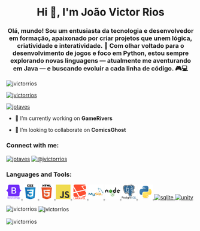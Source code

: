 <h1 align="center">Hi 👋, I'm João Victor Rios</h1>
<h3 align="center">Olá, mundo! Sou um entusiasta da tecnologia e desenvolvedor em formação, apaixonado por criar projetos que unem lógica, criatividade e interatividade. 🚀 Com olhar voltado para o desenvolvimento de jogos e foco em Python, estou sempre explorando novas linguagens — atualmente me aventurando em Java — e buscando evoluir a cada linha de código. 🎮💻</h3>

<p align="left"> <img src="https://komarev.com/ghpvc/?username=jvictorrios&label=Profile%20views&color=0e75b6&style=flat" alt="jvictorrios" /> </p>

<p align="left"> <a href="https://github.com/ryo-ma/github-profile-trophy"><img src="https://github-profile-trophy.vercel.app/?username=jvictorrios" alt="jvictorrios" /></a> </p>

<p align="left"> <a href="https://twitter.com/jotaves" target="blank"><img src="https://img.shields.io/twitter/follow/jotaves?logo=twitter&style=for-the-badge" alt="jotaves" /></a> </p>

- 🔭 I’m currently working on **GameRivers**

- 👯 I’m looking to collaborate on **ComicsGhost**

<h3 align="left">Connect with me:</h3>
<p align="left">
<a href="https://twitter.com/jotaves" target="blank"><img align="center" src="https://raw.githubusercontent.com/rahuldkjain/github-profile-readme-generator/master/src/images/icons/Social/twitter.svg" alt="jotaves" height="30" width="40" /></a>
<a href="https://instagram.com/@jvictorrios" target="blank"><img align="center" src="https://raw.githubusercontent.com/rahuldkjain/github-profile-readme-generator/master/src/images/icons/Social/instagram.svg" alt="@jvictorrios" height="30" width="40" /></a>
</p>

<h3 align="left">Languages and Tools:</h3>
<p align="left"> <a href="https://getbootstrap.com" target="_blank" rel="noreferrer"> <img src="https://raw.githubusercontent.com/devicons/devicon/master/icons/bootstrap/bootstrap-plain-wordmark.svg" alt="bootstrap" width="40" height="40"/> </a> <a href="https://www.w3schools.com/css/" target="_blank" rel="noreferrer"> <img src="https://raw.githubusercontent.com/devicons/devicon/master/icons/css3/css3-original-wordmark.svg" alt="css3" width="40" height="40"/> </a> <a href="https://www.w3.org/html/" target="_blank" rel="noreferrer"> <img src="https://raw.githubusercontent.com/devicons/devicon/master/icons/html5/html5-original-wordmark.svg" alt="html5" width="40" height="40"/> </a> <a href="https://developer.mozilla.org/en-US/docs/Web/JavaScript" target="_blank" rel="noreferrer"> <img src="https://raw.githubusercontent.com/devicons/devicon/master/icons/javascript/javascript-original.svg" alt="javascript" width="40" height="40"/> </a> <a href="https://laravel.com/" target="_blank" rel="noreferrer"> <img src="https://raw.githubusercontent.com/devicons/devicon/master/icons/laravel/laravel-plain-wordmark.svg" alt="laravel" width="40" height="40"/> </a> <a href="https://www.mysql.com/" target="_blank" rel="noreferrer"> <img src="https://raw.githubusercontent.com/devicons/devicon/master/icons/mysql/mysql-original-wordmark.svg" alt="mysql" width="40" height="40"/> </a> <a href="https://nodejs.org" target="_blank" rel="noreferrer"> <img src="https://raw.githubusercontent.com/devicons/devicon/master/icons/nodejs/nodejs-original-wordmark.svg" alt="nodejs" width="40" height="40"/> </a> <a href="https://www.postgresql.org" target="_blank" rel="noreferrer"> <img src="https://raw.githubusercontent.com/devicons/devicon/master/icons/postgresql/postgresql-original-wordmark.svg" alt="postgresql" width="40" height="40"/> </a> <a href="https://www.python.org" target="_blank" rel="noreferrer"> <img src="https://raw.githubusercontent.com/devicons/devicon/master/icons/python/python-original.svg" alt="python" width="40" height="40"/> </a> <a href="https://www.sqlite.org/" target="_blank" rel="noreferrer"> <img src="https://www.vectorlogo.zone/logos/sqlite/sqlite-icon.svg" alt="sqlite" width="40" height="40"/> </a> <a href="https://unity.com/" target="_blank" rel="noreferrer"> <img src="https://www.vectorlogo.zone/logos/unity3d/unity3d-icon.svg" alt="unity" width="40" height="40"/> </a> </p>

<p><img align="left" src="https://github-readme-stats.vercel.app/api/top-langs?username=jvictorrios&show_icons=true&locale=en&layout=compact" alt="jvictorrios" /></p>

<p>&nbsp;<img align="center" src="https://github-readme-stats.vercel.app/api?username=jvictorrios&show_icons=true&locale=en" alt="jvictorrios" /></p>

<p><img align="center" src="https://github-readme-streak-stats.herokuapp.com/?user=jvictorrios&" alt="jvictorrios" /></p>
